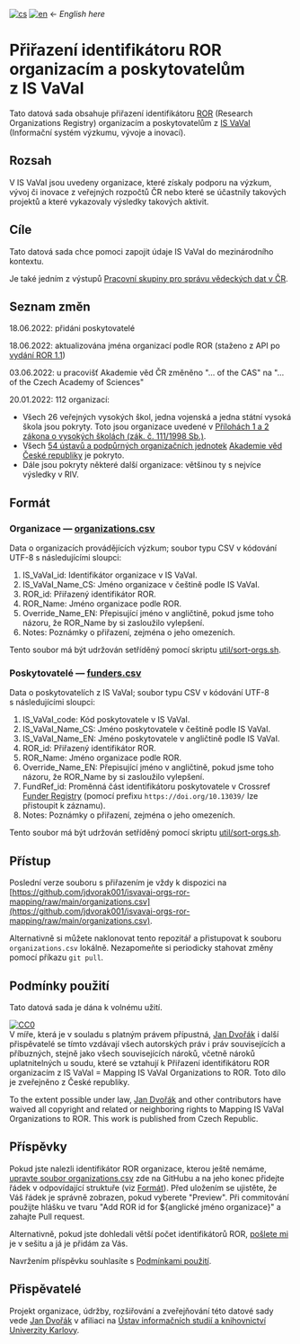 [![cs](https://img.shields.io/badge/lang-cs-white.svg)](./README.cs.md)
[![en](https://img.shields.io/badge/lang-en-red.svg)](./README.md)
&larr; <i>English here</i>

# Přiřazení identifikátoru ROR organizacím a poskytovatelům z IS VaVaI

Tato datová sada obsahuje přiřazení identifikátoru [ROR](https://ror.org/) (Research Organizations Registry) 
organizacím a poskytovatelům z [IS VaVaI](https://www.isvavai.cz/) (Informační systém výzkumu, vývoje a inovací).

## Rozsah

V IS VaVaI jsou uvedeny organizace, které získaly podporu na výzkum, vývoj či inovace z veřejných rozpočtů ČR 
nebo které se účastnily takových projektů a které vykazovaly výsledky takových aktivit.

## Cíle

Tato datová sada chce pomoci zapojit údaje IS VaVaI do mezinárodního kontextu.

Je také jedním z výstupů [Pracovní skupiny pro správu vědeckých dat v ČR](https://www.wg-rdm.cz/).

## Seznam změn

18.06.2022: přidáni poskytovatelé

18.06.2022: aktualizována jména organizací podle ROR (staženo z API po [vydání ROR 1.1](https://doi.org/10.5281/zenodo.6657125))

03.06.2022: u pracovišť Akademie věd ČR změněno "... of the CAS" na "... of the Czech Academy of Sciences"

20.01.2022: 112 organizací:
- Všech 26 veřejných vysokých škol, jedna vojenská a jedna státní vysoká škola jsou pokryty. Toto jsou organizace uvedené v [Přílohách 1 a 2 zákona o vysokých školách (zák. č. 111/1998 Sb.)](https://www.zakonyprolidi.cz/cs/1998-111#prilohy).
- Všech [54 ústavů a podpůrných organizačních jednotek](https://www.avcr.cz/cs/o-nas/struktura/pracoviste-av/) [Akademie věd České republiky](https://www.avcr.cz/) je pokryto.
- Dále jsou pokryty některé další organizace: většinou ty s nejvíce výsledky v RIV. 

## Formát

### Organizace — [organizations.csv](organizations.csv)
Data o organizacích provádějících výzkum;
soubor typu CSV v kódování UTF-8
s následujícími sloupci:
1. IS_VaVaI_id: Identifikátor organizace v IS VaVaI.
2. IS_VaVaI_Name_CS: Jméno organizace v češtině podle IS VaVaI.
3. ROR_id: Přiřazený identifikátor ROR.
4. ROR_Name: Jméno organizace podle ROR.
5. Override_Name_EN: Přepisující jméno v angličtině, pokud jsme toho názoru, že ROR_Name by si zasloužilo vylepšení.
6. Notes: Poznámky o přiřazení, zejména o jeho omezeních.

Tento soubor má být udržován setříděný pomocí skriptu [util/sort-orgs.sh](util/sort-orgs.sh).

### Poskytovatelé — [funders.csv](funders.csv)
Data o poskytovatelích z IS VaVaI; 
soubor typu CSV v kódování UTF-8
s následujícími sloupci:
1. IS_VaVaI_code: Kód poskytovatele v IS VaVaI.
2. IS_VaVaI_Name_CS: Jméno poskytovatele v češtině podle IS VaVaI.
3. IS_VaVaI_Name_EN: Jméno poskytovatele v angličtině podle IS VaVaI.
4. ROR_id: Přiřazený identifikátor ROR.
5. ROR_Name: Jméno organizace podle ROR.
6. Override_Name_EN: Přepisující jméno v angličtině, pokud jsme toho názoru, že ROR_Name by si zasloužilo vylepšení.
7. FundRef_id: Proměnná část identifikátoru poskytovatele v Crossref [Funder Registry](https://www.crossref.org/services/funder-registry/) (pomocí prefixu `https://doi.org/10.13039/` lze přistoupit k záznamu).
8. Notes: Poznámky o přiřazení, zejména o jeho omezeních.

Tento soubor má být udržován setříděný pomocí skriptu [util/sort-orgs.sh](util/sort-orgs.sh).

## Přístup

Poslední verze souboru s přiřazením je vždy k dispozici na  
[https://github.com/jdvorak001/isvavai-orgs-ror-mapping/raw/main/organizations.csv](https://github.com/jdvorak001/isvavai-orgs-ror-mapping/raw/main/organizations.csv).

Alternativně si můžete naklonovat tento repozitář a přistupovat k souboru `organizations.csv` lokálně. Nezapomeňte si periodicky stahovat změny pomocí příkazu `git pull`.

## Podmínky použití

Tato datová sada je dána k volnému užití.

<p xmlns:dct="http://purl.org/dc/terms/" xmlns:vcard="http://www.w3.org/2001/vcard-rdf/3.0#">
  <a rel="license" href="http://creativecommons.org/publicdomain/zero/1.0/"><img src="http://i.creativecommons.org/p/zero/1.0/88x31.png" style="border-style: none;" alt="CC0" /></a>
  <br />
  V míře, která je v souladu s platným právem přípustná, 
  <a rel="dct:publisher" href="https://orcid.org/0000-0001-8985-152X"><span property="dct:title">Jan Dvořák</span></a>
  i další přispěvatelé
  se tímto vzdávají všech autorských práv i práv souvisejících a příbuzných, stejně jako všech souvisejících nároků, včetně nároků uplatnitelných u soudu, 
  které se vztahují k <span property="dct:title" xml:lang="cs">Přiřazení identifikátoru ROR organizacím z IS VaVaI</span> =
  <span property="dct:title" xml:lang="en">Mapping IS VaVaI Organizations to ROR</span>.
  Toto dílo je zveřejněno z <span property="vcard:Country" datatype="dct:ISO3166" content="CZ" about="https://github.com/jdvorak001/isvavai-orgs-ror-mapping">České republiky</span>.
</p>
<p xmlns:dct="http://purl.org/dc/terms/" xmlns:vcard="http://www.w3.org/2001/vcard-rdf/3.0#">
  To the extent possible under law,
  <a rel="dct:publisher" href="https://orcid.org/0000-0001-8985-152X"><span property="dct:title">Jan Dvořák</span></a> and other contributors
  have waived all copyright and related or neighboring rights to
  <span property="dct:title">Mapping IS VaVaI Organizations to ROR</span>.
  This work is published from <span property="vcard:Country" datatype="dct:ISO3166" content="CZ" about="https://github.com/jdvorak001/isvavai-orgs-ror-mapping"> Czech Republic</span>.
</p>

## Příspěvky

Pokud jste nalezli identifikátor ROR organizace, kterou ještě nemáme,
[upravte soubor organizations.csv](https://github.com/jdvorak001/isvavai-orgs-ror-mapping/edit/main/organizations.csv)
zde na GitHubu a na jeho konec přidejte řádek v odpovídající struktuře (viz [Formát](#formát)).
Před uložením se ujistěte, že Váš řádek je správně zobrazen, pokud vyberete "Preview".
Při commitování použijte hlášku ve tvaru "Add ROR id for ${anglické jméno organizace}" a zahajte Pull request.

Alternativně, pokud jste dohledali větší počet identifikátorů ROR, [pošlete mi](mailto:jan.dvorak@ff.cuni.cz) 
je v sešitu a já je přidám za Vás.

Navržením příspěvku souhlasíte s [Podmínkami použití](#podmínky-použití).

## Přispěvatelé

Projekt organizace, údržby, rozšiřování a zveřejňování této datové sady vede [Jan Dvořák](https://orcid.org/0000-0001-8985-152X)
v afiliaci na [Ústav informačních studií a knihovnictví](https://uisk.ff.cuni.cz/cs/) 
[Univerzity Karlovy](https://ror.org/024d6js02).
